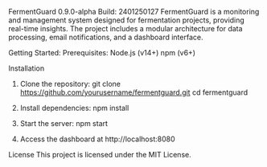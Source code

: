 FermentGuard 0.9.0-alpha Build: 2401250127
FermentGuard is a monitoring and management system designed for fermentation projects, providing real-time insights. The project includes a modular architecture for data processing, email notifications, and a dashboard interface.

Getting Started:
Prerequisites:
Node.js (v14+)
npm (v6+)     

Installation
1. Clone the repository:
git clone https://github.com/yourusername/fermentguard.git
cd fermentguard

2. Install dependencies:
npm install

3. Start the server:
npm start

4. Access the dashboard at http://localhost:8080

License
This project is licensed under the MIT License.
